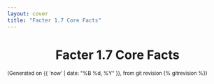 ```yaml
---
layout: cover
title: "Facter 1.7 Core Facts"
---
```


<h1 style="text-align: center;">Facter 1.7 Core Facts</h1>
<p><small>(Generated on {{ 'now' | date: "%B %d, %Y" }}, from git revision {% gitrevision %})</small></p>
